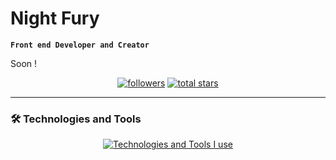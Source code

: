 # Night Fury

**`Front end Developer and Creator`**

Soon !

<p align="center"> 
      <a href="https://github.com/NightFury66?tab=followers">
         <img alt="followers" title="Follow me" src="https://custom-icon-badges.demolab.com/github/followers/NightFury66?color=236ad3&labelColor=1155ba&style=for-the-badge&logo=person-add&label=Follow&logoColor=white"/></a>
      <a href="https://github.com/NightFury66?tab=repositories&sort=stargazers">
         <img alt="total stars" title="Total stars on GitHub" src="https://custom-icon-badges.demolab.com/github/stars/NightFury66?color=55960c&style=for-the-badge&labelColor=488207&logo=star"/></a>
</p>
   
---

### 🛠️ Technologies and Tools


<div>
<p align="center">
  <a href="https://skillicons.dev">
    <img src="https://skillicons.dev/icons?i=discord,bots,vscode,html,css,bootstrap,js,nodejs,express,postman,mongodb,git,github,gitlab,react,next,netlify,tailwind,ps,replit,wordpress&perline=9" alt="Technologies and Tools I use" />
  </a>
</p>
</div>

